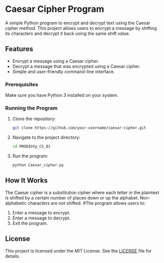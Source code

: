 # Caesar Cipher Program

A simple Python program to encrypt and decrypt text using the Caesar cipher method. This project allows users to encrypt a message by shifting its characters and decrypt it back using the same shift value.

## Features
- Encrypt a message using a Caesar cipher.
- Decrypt a message that was encrypted using a Caesar cipher.
- Simple and user-friendly command-line interface.

### Prerequisites
Make sure you have Python 3 installed on your system.

### Running the Program
1. Clone the repository:
   ```bash
   git clone https://github.com/your-username/caesar-cipher.git
   ```
2. Navigate to the project directory:
   ```bash
   cd PRODIGYp_CS_01
   ```
3. Run the program:
   ```bash
   python Caesar_cipher.py
   ```
   
## How It Works
The Caesar cipher is a substitution cipher where each letter in the plaintext is shifted by a certain number of places down or up the alphabet. Non-alphabetic characters are not shifted.
#The program allows users to:
1. Enter a message to encrypt.
2. Enter a message to decrypt.
3. Exit the program.

## License
This project is licensed under the MIT License. See the [LICENSE](LICENSE) file for details.

